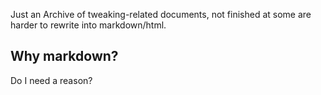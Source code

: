 Just an Archive of tweaking-related documents, not finished at some are harder to rewrite into markdown/html.

## Why markdown?
Do I need a reason?
